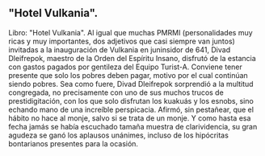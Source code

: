 ## "Hotel Vulkania".
Libro: "Hotel Vulkania".
Al igual que muchas PMRMI (personalidades muy ricas y muy importantes, dos adjetivos que casi siempre van juntos) invitadas a la inauguración de Vulkania en juninsidor de 641, Divad Dleifrepok, maestro de la Orden del Espíritu Insano, disfrutó de la estancia con gastos pagados por gentileza del Equipo Turist-A. Conviene tener presente que solo los pobres deben pagar, motivo por el cual continúan siendo pobres.
Sea como fuere, Divad Dleifrepok sorprendió a la multitud congregada, no precisamente con uno de sus muchos trucos de prestidigitación, con los que solo disfrutan los kuakuás y los esnobs, sino echando mano de una increíble perspicacia. Afirmó, sin pestañear, que el hábito no hace al monje, salvo si se trata de un monje. Y como hasta esa fecha jamás se había escuchado tamaña muestra de clarividencia, su gran agudeza se ganó los aplausos unánimes, incluso de los hipócritas bontarianos presentes para la ocasión.